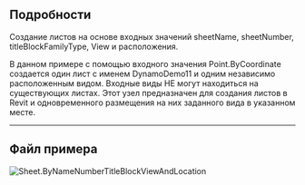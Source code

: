 ## Подробности
Создание листов на основе входных значений sheetName, sheetNumber, titleBlockFamilyType, View и расположения.

В данном примере с помощью входного значения Point.ByCoordinate создается один лист с именем DynamoDemo11 и одним независимо расположенным видом. Входные виды НЕ могут находиться на существующих листах. Этот узел предназначен для создания листов в Revit и одновременного размещения на них заданного вида в указанном месте.

___
## Файл примера

![Sheet.ByNameNumberTitleBlockViewAndLocation](./Revit.Elements.Views.Sheet.ByNameNumberTitleBlockViewAndLocation_img.jpg)
